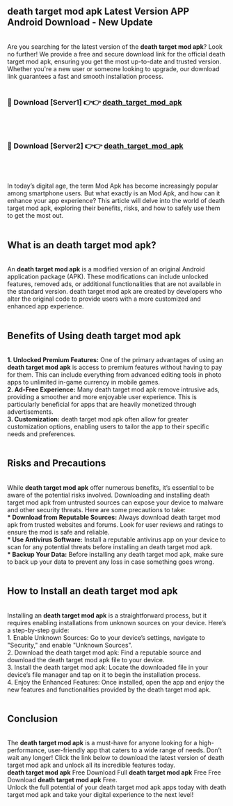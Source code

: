 ## death target mod apk Latest Version APP Android Download - New Update
<br>
Are you searching for the latest version of the <strong>death target mod apk</strong>? Look no further! We provide a free and secure download link for the official death target mod apk, ensuring you get the most up-to-date and trusted version. Whether you're a new user or someone looking to upgrade, our download link guarantees a fast and smooth installation process.
<br>
<br>
<h3>🔴 Download [Server1] 👉👉 <a href="https://modyolo.store/death+target+mod+apk">death_target_mod_apk</a></h3><br>
<br>
<h3>🔴 Download [Server2] 👉👉 <a href="https://modyolo.store/death+target+mod+apk">death_target_mod_apk</a></h3><br>
<br>
<br>
In today’s digital age, the term Mod Apk has become increasingly popular among smartphone users. But what exactly is an Mod Apk, and how can it enhance your app experience? This article will delve into the world of death target mod apk, exploring their benefits, risks, and how to safely use them to get the most out.
<br>
<br>
<h2>What is an death target mod apk?</h2>
<br>
An <strong>death target mod apk</strong> is a modified version of an original Android application package (APK). These modifications can include unlocked features, removed ads, or additional functionalities that are not available in the standard version. death target mod apk are created by developers who alter the original code to provide users with a more customized and enhanced app experience.
<br>
<br>
<h2>Benefits of Using death target mod apk</h2>
<br>
<strong> 1. Unlocked Premium Features:</strong> One of the primary advantages of using an <strong>death target mod apk</strong> is access to premium features without having to pay for them. This can include everything from advanced editing tools in photo apps to unlimited in-game currency in mobile games.
<br>
<strong> 2. Ad-Free Experience:</strong> Many death target mod apk remove intrusive ads, providing a smoother and more enjoyable user experience. This is particularly beneficial for apps that are heavily monetized through advertisements.
<br>
<strong> 3. Customization:</strong> death target mod apk often allow for greater customization options, enabling users to tailor the app to their specific needs and preferences.
<br>
<br>
<h2>Risks and Precautions</h2>
<br>
While <strong>death target mod apk</strong> offer numerous benefits, it’s essential to be aware of the potential risks involved. Downloading and installing death target mod apk from untrusted sources can expose your device to malware and other security threats. Here are some precautions to take:
<br>
<strong> * Download from Reputable Sources:</strong> Always download death target mod apk from trusted websites and forums. Look for user reviews and ratings to ensure the mod is safe and reliable.
<br>
<strong> * Use Antivirus Software:</strong> Install a reputable antivirus app on your device to scan for any potential threats before installing an death target mod apk.
<br>
<strong> * Backup Your Data:</strong> Before installing any death target mod apk, make sure to back up your data to prevent any loss in case something goes wrong.
<br>
<br>
<h2>How to Install an death target mod apk</h2>
<br>
Installing an <strong>death target mod apk</strong> is a straightforward process, but it requires enabling installations from unknown sources on your device. Here’s a step-by-step guide:
<br>
 1. Enable Unknown Sources: Go to your device’s settings, navigate to "Security," and enable "Unknown Sources".
<br>
 2. Download the death target mod apk: Find a reputable source and download the death target mod apk file to your device.
<br>
 3. Install the death target mod apk: Locate the downloaded file in your device’s file manager and tap on it to begin the installation process.
<br>
 4. Enjoy the Enhanced Features: Once installed, open the app and enjoy the new features and functionalities provided by the death target mod apk.
<br>
<br>
<h2><strong>Conclusion</strong></h2>
<br>
The <strong>death target mod apk</strong> is a must-have for anyone looking for a high-performance, user-friendly app that caters to a wide range of needs. Don’t wait any longer! Click the link below to download the latest version of death target mod apk and unlock all its incredible features today.
<br>
<strong>death target mod apk</strong> Free Download Full <strong>death target mod apk</strong> Free Free Download <strong>death target mod apk</strong> Free.
<br>
Unlock the full potential of your death target mod apk apps today with death target mod apk and take your digital experience to the next level!